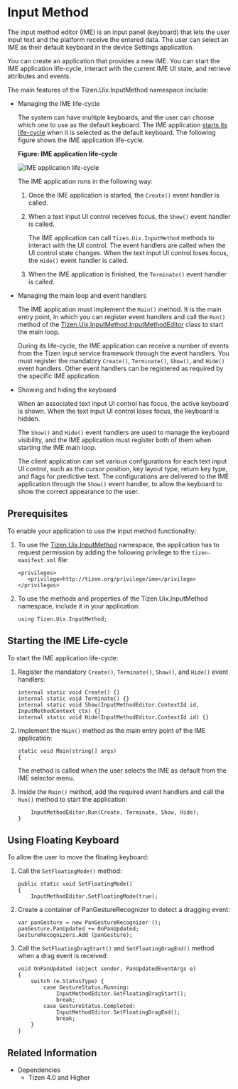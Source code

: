 # Input Method


The input method editor (IME) is an input panel (keyboard) that lets the user input text and the platform receive the entered data. The user can select an IME as their default keyboard in the device Settings application.

You can create an application that provides a new IME. You can start the IME application life-cycle, interact with the current IME UI state, and retrieve attributes and events.

The main features of the Tizen.Uix.InputMethod namespace include:

-   Managing the IME life-cycle

    The system can have multiple keyboards, and the user can choose which one to use as the default keyboard. The IME application [starts its life-cycle](#start) when it is selected as the default keyboard. The following figure shows the IME application life-cycle.

    **Figure: IME application life-cycle**

    ![IME application life-cycle](./media/ime_lifecycle_cs.png)

    The IME application runs in the following way:

    1.  Once the IME application is started, the `Create()` event handler is called.
    2.  When a text input UI control receives focus, the `Show()` event handler is called.

        The IME application can call `Tizen.Uix.InputMethod` methods to interact with the UI control. The event handlers are called when the UI control state changes. When the text input UI control loses focus, the `Hide()` event handler is called.

    3.  When the IME application is finished, the `Terminate()` event handler is called.

-   Managing the main loop and event handlers

    The IME application must implement the `Main()` method. It is the main entry point, in which you can register event handlers and call the `Run()` method of the [Tizen.Uix.InputMethod.InputMethodEditor](https://developer.tizen.org/dev-guide/csapi/api/Tizen.Uix.InputMethod.InputMethodEditor.html) class to start the main loop.

    During its life-cycle, the IME application can receive a number of events from the Tizen input service framework through the event handlers. You must register the mandatory `Create()`, `Terminate()`, `Show()`, and `Hide()` event handlers. Other event handlers can be registered as required by the specific IME application.

-   Showing and hiding the keyboard

    When an associated text input UI control has focus, the active keyboard is shown. When the text input UI control loses focus, the keyboard is hidden.

    The `Show()` and `Hide()` event handlers are used to manage the keyboard visibility, and the IME application must register both of them when starting the IME main loop.

    The client application can set various configurations for each text input UI control, such as the cursor position, key layout type, return key type, and flags for predictive text. The configurations are delivered to the IME application through the `Show()` event handler, to allow the keyboard to show the correct appearance to the user.

## Prerequisites

To enable your application to use the input method functionality:

1.  To use the [Tizen.Uix.InputMethod](https://developer.tizen.org/dev-guide/csapi/api/Tizen.Uix.InputMethod.html) namespace, the application has to request permission by adding the following privilege to the `tizen-manifest.xml` file:

    ```
    <privileges>
       <privilege>http://tizen.org/privilege/ime</privilege>
    </privileges>
    ```

2.  To use the methods and properties of the Tizen.Uix.InputMethod namespace, include it in your application:

    ```
    using Tizen.Uix.InputMethod;
    ```

<a name="start"></a>
## Starting the IME Life-cycle

To start the IME application life-cycle:

1.  Register the mandatory `Create()`, `Terminate()`, `Show()`, and `Hide()` event handlers:

    ```
    internal static void Create() {}
    internal static void Terminate() {}
    internal static void Show(InputMethodEditor.ContextId id, InputMethodContext ctx) {}
    internal static void Hide(InputMethodEditor.ContextId id) {}
    ```

2.  Implement the `Main()` method as the main entry point of the IME application:

    ```
    static void Main(string[] args)
    {
    ```

    The method is called when the user selects the IME as default from the IME selector menu.

3.  Inside the `Main()` method, add the required event handlers and call the `Run()` method to start the application:

    ```
        InputMethodEditor.Run(Create, Terminate, Show, Hide);
    }
    ```

## Using Floating Keyboard

To allow the user to move the floating keyboard:

1.  Call the `SetFloatingMode()` method:

    ```
    public static void SetFloatingMode()
    {
        InputMethodEditor.SetFloatingMode(true);
    ```

2.  Create a container of PanGestureRecognizer to detect a dragging event:

    ```
    var panGesture = new PanGestureRecognizer ();
    panGesture.PanUpdated += OnPanUpdated;
    GestureRecognizers.Add (panGesture);
    ```

3.  Call the `SetFloatingDragStart()` and `SetFloatingDragEnd()` method when a drag event is received:

    ```
    void OnPanUpdated (object sender, PanUpdatedEventArgs e)
    {
        switch (e.StatusType) {
            case GestureStatus.Running:
                InputMethodEditor.SetFloatingDragStart();
                break;
            case GestureStatus.Completed:
                InputMethodEditor.SetFloatingDragEnd();
                break;
        }
    }
    ```

## Related Information
* Dependencies
  -   Tizen 4.0 and Higher
